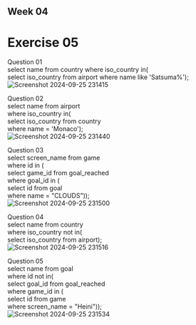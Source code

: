 ## Week 04

# Exercise 05

Question 01<br>
select name from country where iso_country in(<br>
select iso_country from airport where name like 'Satsuma%');<br>
![Screenshot 2024-09-25 231415](https://github.com/user-attachments/assets/d9fab33a-3bab-4693-a126-0bd215328245)

Question 02<br>
select name from airport<br>
where iso_country in(<br>
select iso_country from country<br>
where name = 'Monaco');<br>
![Screenshot 2024-09-25 231440](https://github.com/user-attachments/assets/4f0f6045-8de0-4340-a34a-951b693bd0e0)

Question 03<br>
select screen_name from game<br>
where id in (<br>
select game_id from goal_reached<br>
where goal_id in (<br>
select id from goal<br>
where name = "CLOUDS"));<br>
![Screenshot 2024-09-25 231500](https://github.com/user-attachments/assets/df48621d-2a96-4935-9770-bb5075950cb5)

Question 04<br>
select name from country<br>
where iso_country not in(<br>
select iso_country from airport);<br>
![Screenshot 2024-09-25 231516](https://github.com/user-attachments/assets/508b0c88-f5fb-4896-bdc9-ab2c543c5940)

Question 05<br>
select name from goal<br>
where id not in(<br>
select goal_id from goal_reached<br>
where game_id in (<br>
select id from game<br>
where screen_name = "Heini"));<br>
![Screenshot 2024-09-25 231534](https://github.com/user-attachments/assets/b5d7b47b-dadf-401e-8dec-55c8c8e37a49)

